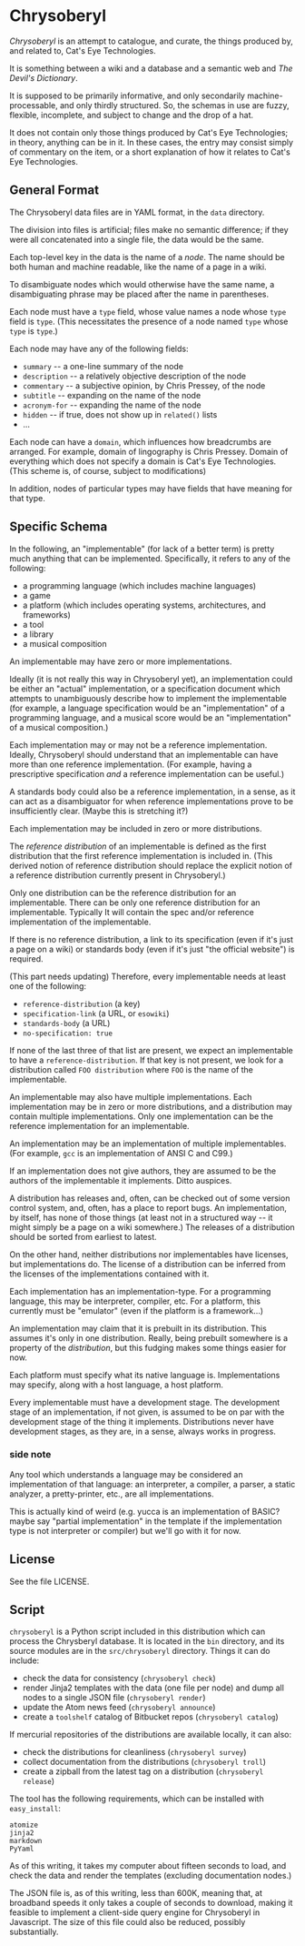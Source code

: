 Chrysoberyl
===========

*Chrysoberyl* is an attempt to catalogue, and curate, the things produced
by, and related to, Cat's Eye Technologies.

It is something between a wiki and a database and a semantic web and
_The Devil's Dictionary_.

It is supposed to be primarily informative, and only secondarily machine-
processable, and only thirdly structured.  So, the schemas in use are
fuzzy, flexible, incomplete, and subject to change and the drop of a hat.

It does not contain only those things produced by Cat's Eye Technologies;
in theory, anything can be in it.  In these cases, the entry may consist
simply of commentary on the item, or a short explanation of how it relates
to Cat's Eye Technologies.

General Format
--------------

The Chrysoberyl data files are in YAML format, in the `data` directory.

The division into files is artificial; files make no semantic difference;
if they were all concatenated into a single file, the data would be the
same.

Each top-level key in the data is the name of a *node*.  The name should
be both human and machine readable, like the name of a page in a wiki.

To disambiguate nodes which would otherwise have the same name, a
disambiguating phrase may be placed after the name in parentheses.

Each node must have a `type` field, whose value names a node whose `type`
field is `type`.  (This necessitates the presence of a node named `type`
whose `type` is `type`.)

Each node may have any of the following fields:

*   `summary` -- a one-line summary of the node
*   `description` -- a relatively objective description of the node
*   `commentary` -- a subjective opinion, by Chris Pressey, of the node
*   `subtitle` -- expanding on the name of the node
*   `acronym-for` -- expanding the name of the node
*   `hidden` -- if true, does not show up in `related()` lists
*   ...

Each node can have a `domain`, which influences how breadcrumbs are
arranged.  For example, domain of lingography is Chris Pressey.  Domain
of everything which does not specify a domain is Cat's Eye Technologies.
(This scheme is, of course, subject to modifications)

In addition, nodes of particular types may have fields that have meaning
for that type.

Specific Schema
---------------

In the following, an "implementable" (for lack of a better term) is pretty
much anything that can be implemented.  Specifically, it refers to any of
the following:

*   a programming language (which includes machine languages)
*   a game
*   a platform (which includes operating systems, architectures, and
    frameworks)
*   a tool
*   a library
*   a musical composition

An implementable may have zero or more implementations.

Ideally (it is not really this way in Chrysoberyl yet), an implementation
could be either an "actual" implementation, or a specification document
which attempts to unambiguously describe how to implement the implementable
(for example, a language specification would be an "implementation" of a
programming language, and a musical score would be an "implementation" of a
musical composition.)

Each implementation may or may not be a reference implementation.  Ideally,
Chrysoberyl should understand that an implementable can have more than one
reference implementation.  (For example, having a prescriptive specification
*and* a reference implementation can be useful.)

A standards body could also be a reference implementation, in a sense, as
it can act as a disambiguator for when reference implementations prove to
be insufficiently clear.  (Maybe this is stretching it?)

Each implementation may be included in zero or more distributions.

The _reference distribution_ of an implementable is defined as the first
distribution that the first reference implementation is included in.  (This
derived notion of reference distribution should replace the explicit notion
of a reference distribution currently present in Chrysoberyl.)

Only one distribution can be the reference distribution for an implementable.
There can be only one reference distribution for an implementable.  Typically
It will contain the spec and/or reference implementation of the implementable.

If there is no reference distribution, a link to its specification (even if
it's just a page on a wiki) or standards body (even if it's just "the official
website") is required.

(This part needs updating)  Therefore, every implementable needs at least one
of the following:

*   `reference-distribution` (a key)
*   `specification-link` (a URL, or `esowiki`)
*   `standards-body` (a URL)
*   `no-specification: true`

If none of the last three of that list are present, we expect an
implementable to have a `reference-distribution`.  If that key is not present,
we look for a distribution called `FOO distribution` where `FOO` is the name
of the implementable.

An implementable may also have multiple implementations.  Each implementation
may be in zero or more distributions, and a distribution may contain multiple
implementations.  Only one implementation can be the reference implementation
for an implementable.

An implementation may be an implementation of multiple implementables.
(For example, `gcc` is an implementation of ANSI C and C99.)

If an implementation does not give authors, they are assumed to be the
authors of the implementable it implements.  Ditto auspices.

A distribution has releases and, often, can be checked out of some version
control system, and, often, has a place to report bugs.  An implementation,
by itself, has none of those things (at least not in a structured way -- it
might simply be a page on a wiki somewhere.)  The releases of a distribution
should be sorted from earliest to latest.

On the other hand, neither distributions nor implementables have licenses,
but implementations do.  The license of a distribution can be inferred from
the licenses of the implementations contained with it.

Each implementation has an implementation-type.  For a programming language,
this may be interpreter, compiler, etc.  For a platform, this currently must
be "emulator" (even if the platform is a framework...)

An implementation may claim that it is prebuilt in its distribution.  This
assumes it's only in one distribution.  Really, being prebuilt somewhere is
a property of the *distribution*, but this fudging makes some things easier
for now.

Each platform must specify what its native language is.  Implementations
may specify, along with a host language, a host platform.

Every implementable must have a development stage.  The development
stage of an implementation, if not given, is assumed to be on par with the
development stage of the thing it implements.  Distributions never have
development stages, as they are, in a sense, always works in progress.

### side note ###

Any tool which understands a language may be considered an implementation
of that language: an interpreter, a compiler, a parser, a static analyzer, a
pretty-printer, etc., are all implementations.

This is actually kind of weird (e.g. yucca is an implementation of BASIC?
maybe say "partial implementation" in the template if the implementation
type is not interpreter or compiler) but we'll go with it for now.

License
-------

See the file LICENSE.

Script
------

`chrysoberyl` is a Python script included in this distribution which
can process the Chrysberyl database.  It is located in the `bin` directory,
and its source modules are in the `src/chrysoberyl` directory.  Things it
can do include:

*   check the data for consistency (`chrysoberyl check`)
*   render Jinja2 templates with the data (one file per node) and
    dump all nodes to a single JSON file (`chrysoberyl render`)
*   update the Atom news feed (`chrysoberyl announce`)
*   create a `toolshelf` catalog of Bitbucket repos (`chrysoberyl catalog`)

If mercurial repositories of the distributions are available locally, it
can also:

*   check the distributions for cleanliness (`chrysoberyl survey`)
*   collect documentation from the distributions (`chrysoberyl troll`)
*   create a zipball from the latest tag on a distribution
    (`chrysoberyl release`)

The tool has the following requirements, which can be installed with
`easy_install`:

    atomize
    jinja2
    markdown
    PyYaml

As of this writing, it takes my computer about fifteen seconds to load,
and check the data and render the templates (excluding documentation nodes.)

The JSON file is, as of this writing, less than 600K, meaning that, at
broadband speeds it only takes a couple of seconds to download, making
it feasible to implement a client-side query engine for Chrysoberyl
in Javascript.  The size of this file could also be reduced, possibly
substantially.
